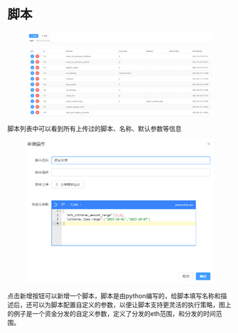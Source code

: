 # 脚本

<figure><img src="../../.gitbook/assets/image (4).png" alt=""><figcaption></figcaption></figure>

脚本列表中可以看到所有上传过的脚本、名称、默认参数等信息

<figure><img src="../../.gitbook/assets/image (6).png" alt=""><figcaption></figcaption></figure>

点击新增按钮可以新增一个脚本，脚本是由python编写的，给脚本填写名称和描述后，还可以为脚本配置自定义的参数，以便让脚本支持更灵活的执行策略，图上的例子是一个资金分发的自定义参数，定义了分发的eth范围，和分发的时间范围。
